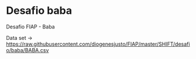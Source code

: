 # Desafio baba
Desafio FIAP - Baba

Data set -> https://raw.githubusercontent.com/diogenesjusto/FIAP/master/SHIFT/desafio/baba/BABA.csv
